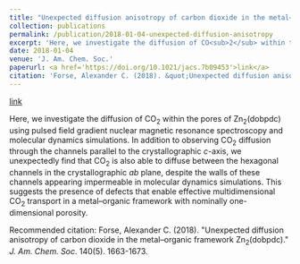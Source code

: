 ```yaml
---
title: "Unexpected diffusion anisotropy of carbon dioxide in the metal–organic framework Zn<sub>2</sub>(dobpdc)"
collection: publications
permalink: /publication/2018-01-04-unexpected-diffusion-anisotropy
excerpt: 'Here, we investigate the diffusion of CO<sub>2</sub> within the pores of Zn<sub>2</sub>(dobpdc) using pulsed field gradient nuclear magnetic resonance spectroscopy and molecular dynamics simulations. In addition to observing CO<sub>2</sub> diffusion through the channels parallel to the crystallographic *c*-axis, we unexpectedly find that CO<sub>2</sub> is also able to diffuse between the hexagonal channels in the crystallographic *ab* plane, despite the walls of these channels appearing impermeable in molecular dynamics simulations. This suggests the presence of defects that enable effective multidimensional CO<sub>2</sub> transport in a metal–organic framework with nominally one-dimensional porosity.'
date: 2018-01-04
venue: 'J. Am. Chem. Soc.'
paperurl: <a href='https://doi.org/10.1021/jacs.7b09453'>link</a>
citation: 'Forse, Alexander C. (2018). &quot;Unexpected diffusion anisotropy of carbon dioxide in the metal–organic framework Zn<sub>2</sub>(dobpdc).&quot; <i>J. Am. Chem. Soc</i>. 140(5). 1663-1673.'
---
```


<a href='https://doi.org/10.1021/jacs.7b09453'>link</a>

Here, we investigate the diffusion of CO<sub>2</sub> within the pores of Zn<sub>2</sub>(dobpdc) using pulsed field gradient nuclear magnetic resonance spectroscopy and molecular dynamics simulations. In addition to observing CO<sub>2</sub> diffusion through the channels parallel to the crystallographic *c*-axis, we unexpectedly find that CO<sub>2</sub> is also able to diffuse between the hexagonal channels in the crystallographic *ab* plane, despite the walls of these channels appearing impermeable in molecular dynamics simulations. This suggests the presence of defects that enable effective multidimensional CO<sub>2</sub> transport in a metal–organic framework with nominally one-dimensional porosity.

Recommended citation: Forse, Alexander C. (2018). "Unexpected diffusion anisotropy of carbon dioxide in the metal–organic framework Zn<sub>2</sub>(dobpdc)." <i>J. Am. Chem. Soc</i>. 140(5). 1663-1673.